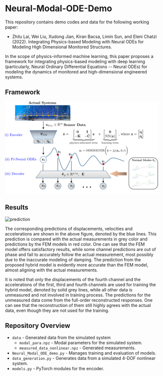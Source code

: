 # Neural-Modal-ODE-Demo

This repository contains demo codes and data for the following working paper:
* Zhilu Lai, Wei Liu, Xudong Jian, Kiran Bacsa, Limin Sun, and Eleni Chatzi (2022). Integrating Physics-based Modeling with Neural ODEs for Modeling High Dimensional Monitored Structures.

In the scope of physics-informed machine learning, this paper proposes a framework for integrating physics-based modeling with deep learning (particularly, Neural Ordinary Differential Equations -- Neural ODEs) for modeling the dynamics of monitored and high-dimensional engineered systems.

## Framework
![framework](framework.png)

## Results
![prediction](https://s3.amazonaws.com/comet.ml/image_2d0c77c6b6bd4074bb9cc9cc1d2e4d2f-zIJaeUdWdM8SHeZ4f1O4Q1mBd.svg)

The corresponding predictions of displacements, velocities and accelerations are shown in the above figure, denoted by the blue lines. This prediction is compared with the actual measurements in grey color and predictions by the FEM models in red color. One can see that the FEM model offers satisfactory results, while some channel predictions are out of phase and fail to accurately follow the actual measurement, most possibly due to the inaccurate modeling of damping. The prediction from the proposed hybrid model is evidently more accurate than the FEM model, almost aligning with the actual measurements.

It is noted that only the displacements of the fourth channel and the accelerations of the first, third and fourth channels are used for training the hybrid model, denoted by solid grey lines, while all other data is unmeasured and not involved in training process. The predictions for the unmeasured data come from the full-order reconstructed responses. One can see that the reconstruction of them still highly agrees with the actual data, even though they are not used for the training.      

## Repository Overview
 * `data` - Generated data from the simulated system
   * `modal_para.npz` - Modal parameters for the simulated system.
   * `measured_data_nonlinear.npz` - Generated measurements.
 * `Neural_Modal_ODE_demo.py` - Manages training and evaluation of models.
 * `data_generation.py` - Generates data from a simulated 4-DOF nonlinear system.
 * `models.py` - PyTorch modules for the encoder.
